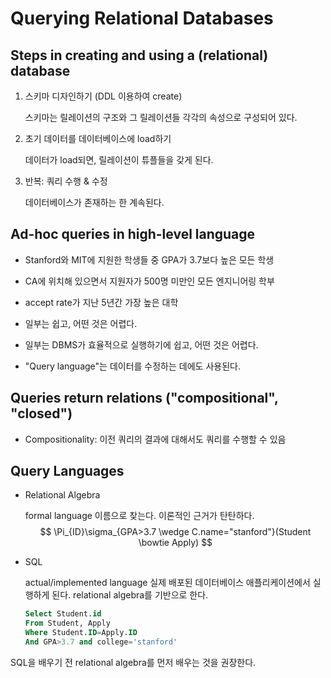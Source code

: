 # Querying Relational Databases

## Steps in creating and using a (relational) database

1. 스키마 디자인하기 (DDL 이용하여 create)

   스키마는 릴레이션의 구조와 그 릴레이션들 각각의 속성으로 구성되어 있다.

2. 초기 데이터를 데이터베이스에 load하기

   데이터가 load되면, 릴레이션이 튜플들을 갖게 된다.

3. 반복: 쿼리 수행 & 수정

   데이터베이스가 존재하는 한 계속된다.



## Ad-hoc queries in high-level language

- Stanford와 MIT에 지원한 학생들 중 GPA가 3.7보다 높은 모든 학생
- CA에 위치해 있으면서 지원자가 500명 미만인 모든 엔지니어링 학부
- accept rate가 지난 5년간 가장 높은 대학

- 일부는 쉽고, 어떤 것은 어렵다.
- 일부는 DBMS가 효율적으로 실행하기에 쉽고, 어떤 것은 어렵다.
- "Query language"는 데이터를 수정하는 데에도 사용된다.



## Queries return relations ("compositional", "closed")

- Compositionality: 이전 쿼리의 결과에 대해서도 쿼리를 수행할 수 있음



## Query Languages

- Relational Algebra

  formal language
  이름으로 찾는다. 이론적인 근거가 탄탄하다.
  $$
  \Pi_{ID}\sigma_{GPA>3.7 \wedge C.name="stanford"}(Student \bowtie Apply)
  $$

- SQL

  actual/implemented language
  실제 배포된 데이터베이스 애플리케이션에서 실행하게 된다.
  relational algebra를 기반으로 한다.

  ```sql
  Select Student.id
  From Student, Apply
  Where Student.ID=Apply.ID
  And GPA>3.7 and college='stanford'
  ```

SQL을 배우기 전 relational algebra를 먼저 배우는 것을 권장한다.













